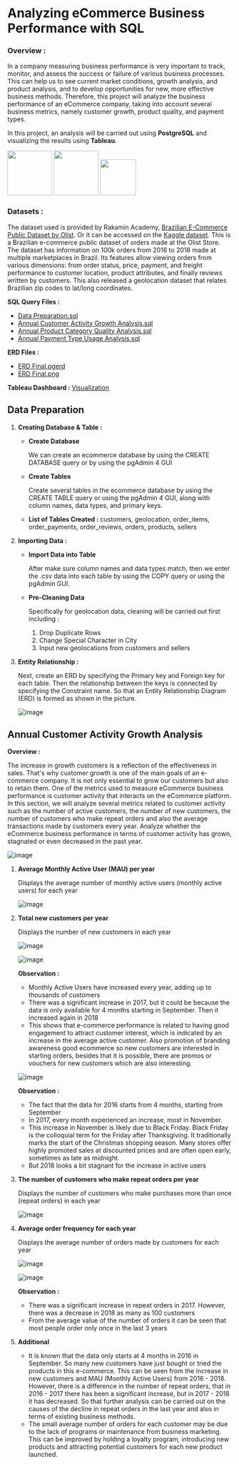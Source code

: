 # Analyzing eCommerce Business Performance with SQL

### **Overview :**
In a company measuring business performance is very important to track, monitor, and assess the success or failure of various business processes. This can help us to see current market conditions, growth analysis, and product analysis, and to develop opportunities for new, more effective business methods. Therefore, this project will analyze the business performance of an eCommerce company, taking into account several business metrics, namely customer growth, product quality, and payment types.

In this project, an analysis will be carried out using **PostgreSQL** and visualizing the results using **Tableau**.

<img src="https://github.com/nurimammasri/Analyzing-eCommerce-Business-Performance-with-SQL/assets/54845293/90f010bd-167d-40fc-91f6-f9a0cff1b496" height="100"/>

<img src="https://github.com/nurimammasri/Analyzing-eCommerce-Business-Performance-with-SQL/assets/54845293/3e2d350b-8dac-4411-a295-33b351f9efd2" height="100"/>

<img src="https://github.com/nurimammasri/Analyzing-eCommerce-Business-Performance-with-SQL/assets/54845293/7ae0bef7-fb24-45cc-97d9-6c67c18c070a" height="80"/>

### **Datasets :**
The dataset used is provided by Rakamin Academy, [Brazilian E-Commerce Public Dataset by Olist](https://github.com/nurimammasri/Analyzing-eCommerce-Business-Performance-with-SQL/tree/main/Dataset). Or it can be accessed on the [Kaggle dataset](https://www.kaggle.com/datasets/olistbr/brazilian-ecommerce). This is a Brazilian e-commerce public dataset of orders made at the Olist Store. The dataset has information on 100k orders from 2016 to 2018 made at multiple marketplaces in Brazil. Its features allow viewing orders from various dimensions: from order status, price, payment, and freight performance to customer location, product attributes, and finally reviews written by customers. This also released a geolocation dataset that relates Brazilian zip codes to lat/long coordinates.

**SQL Query Files :**
* [Data Preparation.sql](https://github.com/nurimammasri/Analyzing-eCommerce-Business-Performance-with-SQL/blob/main/01.%20Data%20Preparation.sql)
* [Annual Customer Activity Growth Analysis.sql](https://github.com/nurimammasri/Analyzing-eCommerce-Business-Performance-with-SQL/blob/main/02.%20Annual%20Customer%20Activity%20Growth%20Analysis.sql)
* [Annual Product Category Quality Analysis.sql](https://github.com/nurimammasri/Analyzing-eCommerce-Business-Performance-with-SQL/blob/main/03.%20Annual%20Product%20Category%20Quality%20Analysis.sql)
* [Annual Payment Type Usage Analysis.sql](https://github.com/nurimammasri/Analyzing-eCommerce-Business-Performance-with-SQL/blob/main/04.%20Annual%20Payment%20Type%20Usage%20Analysis.sql)

**ERD Files :**
* [ERD Final.pgerd](https://github.com/nurimammasri/Analyzing-eCommerce-Business-Performance-with-SQL/blob/main/ERD/ERD%20Final.pgerd)
* [ERD Final.png](https://github.com/nurimammasri/Analyzing-eCommerce-Business-Performance-with-SQL/blob/main/ERD/ERD%20Final.png)

**Tableau Dashboard :** [Visualization](https://public.tableau.com/views/AnalyzingeCommerceBusinessPerformance_16897228876050/Dashboard?:language=en-US&publish=yes&:display_count=n&:origin=viz_share_link)


## Data Preparation

1. **Creating Database & Table :**

   * **Create Database**
  
     We can create an ecommerce database by using the CREATE DATABASE query or by using the pgAdmin 4 GUI

   * **Create Tables**
     
     Create several tables in the ecommerce database by using the CREATE TABLE query or using the pgAdmin 4 GUI, along with column names, data types, and primary keys.

   * **List of Tables Created :**
     customers, geolocation, order_items, order_payments, order_reviews, orders, products, sellers

2. **Importing Data :**

   * **Import Data into Table**
     
     After make sure column names and data types match, then we enter the .csv data into each table by using the COPY query or using the pgAdmin GUI.

   * **Pre-Cleaning Data**
   
     Specifically for geolocation data, cleaning will be carried out first including :
     1. Drop Duplicate Rows
     2. Change Special Character in City
     3. Input new geolocations from customers and sellers

3. **Entity Relationship :**

   Next, create an ERD by specifying the Primary key and Foreign key for each table. Then the relationship between the keys is connected by specifying the Constraint name. So that an Entity Relationship Diagram (ERD) is formed as shown in the picture.

   ![image](https://github.com/nurimammasri/Analyzing-eCommerce-Business-Performance-with-SQL/assets/54845293/c2a20db9-17ab-4c7c-8367-8a270f99ff3b)


## **Annual Customer Activity Growth Analysis**

**Overview :**

The increase in growth customers is a reflection of the effectiveness  in sales. That's why customer growth is one of the main goals of an e-commerce company. It is not only essential to grow our customers but also to retain them. One of the metrics used to measure eCommerce business performance is customer activity that interacts on the eCommerce platform. In this section, we will analyze several metrics related to customer activity such as the number of active customers, the number of new customers, the number of customers who make repeat orders and also the average transactions made by customers every year. Analyze whether the eCommerce business performance in terms of customer activity has grown, stagnated or even decreased in the past year.

   ![image](https://github.com/nurimammasri/Analyzing-eCommerce-Business-Performance-with-SQL/assets/54845293/64bac72d-1246-45ef-8202-852f2c4e9d93)

1. **Average Monthly Active User (MAU) per year**
   
   Displays the average number of monthly active users (monthly active users) for each year

   ![image](https://github.com/nurimammasri/Analyzing-eCommerce-Business-Performance-with-SQL/assets/54845293/dd2a2178-c449-4478-8eb6-d8e001567b2b)

2. **Total new customers per year**

   Displays the number of new customers in each year

   ![image](https://github.com/nurimammasri/Analyzing-eCommerce-Business-Performance-with-SQL/assets/54845293/c1e44f65-c56b-4ecb-8c6e-ed2a9d7e5d0b)

   ![image](https://github.com/nurimammasri/Analyzing-eCommerce-Business-Performance-with-SQL/assets/54845293/1815ac65-6951-494b-9f34-5b7293b83a92)

   **Observation :**
   * Monthly Active Users have increased every year, adding up to thousands of customers
   * There was a significant increase in 2017, but it could be because the data is only available for 4 months starting in September. Then it increased again in 2018
   * This shows that e-commerce performance is related to having good engagement to attract customer interest, which is indicated by an increase in the average active customer. Also promotion of branding awareness good ecommerce so new customers are interested in starting orders, besides that it is possible, there are promos or vouchers for new customers which are also interesting.

   ![image](https://github.com/nurimammasri/Analyzing-eCommerce-Business-Performance-with-SQL/assets/54845293/7135c1ae-431c-49b4-979e-4380d12af665)
   
   **Observation :**
   * The fact that the data for 2016 starts from 4 months, starting from September
   * In 2017, every month experienced an increase, most in November.
   * This increase in November is likely due to Black Friday. Black Friday is the colloquial term for the Friday after Thanksgiving. It traditionally marks the start of the Christmas shopping season. Many stores offer highly promoted sales at discounted prices and are often open early, sometimes as late as midnight.
   * But 2018 looks a bit stagnant for the increase in active users


3. **The number of customers who make repeat orders per year**

   Displays the number of customers who make purchases more than once (repeat orders) in each year

   ![image](https://github.com/nurimammasri/Analyzing-eCommerce-Business-Performance-with-SQL/assets/54845293/dcb2cfc9-d09f-45f9-b0ab-d3d22607b73e)

4. **Average order frequency for each year**

   Displays the average number of orders made by customers for each year

   ![image](https://github.com/nurimammasri/Analyzing-eCommerce-Business-Performance-with-SQL/assets/54845293/a1665184-a330-4ea5-9742-d40e4898f9e9)

   ![image](https://github.com/nurimammasri/Analyzing-eCommerce-Business-Performance-with-SQL/assets/54845293/5f9f13c6-e01d-4997-ad15-5a6c6f206e21)

   **Observation :**
   * There was a significant increase in repeat orders in 2017. However, there was a decrease in 2018 as many as 100 customers
   * From the average value of the number of orders it can be seen that most people order only once in the last 3 years

5. **Additional**
   * It is known that the data only starts at 4 months in 2016 in September. So many new customers have just bought or tried the products in this e-commerce. This can be seen from the increase in new customers and MAU (Monthly Active Users) from 2016 - 2018. However, there is a difference in the number of repeat orders, that in 2016 - 2017 there has been a significant increase, but in 2017 - 2018 it has decreased. So that further analysis can be carried out on the causes of the decline in repeat orders in the last year and also in terms of existing business methods.
   * The small average number of orders for each customer may be due to the lack of programs or maintenance from business marketing. This can be improved by holding a loyalty program, introducing new products and attracting potential customers for each new product launched.










   








 

